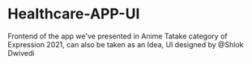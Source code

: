 # Healthcare-APP-UI
Frontend of the app we've presented in Anime Tatake category of Expression 2021, can also be taken as an Idea, UI designed by @Shlok Dwivedi
